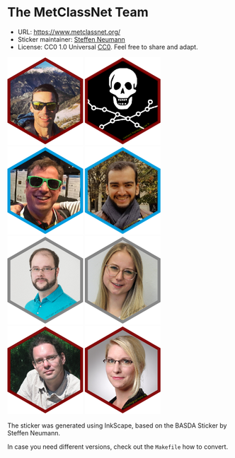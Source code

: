 # The MetClassNet Team

* URL: https://www.metclassnet.org/
* Sticker maintainer: [Steffen Neumann](https://www.ipb-halle.de/en/employee/steffen-neumann/)
* License: CC0 1.0 Universal
  [CC0](https://creativecommons.org/publicdomain/zero/1.0/). Feel free to
  share and adapt.

<p align = "left">
<img src="./fjourdan.png" height="200">
<img src="./cfrainay.png" height="200">
<img src="./rsalek.png" height="200">
<img src="./aamara.png" height="200">
<img src="./mwitting.png" height="200">
<img src="./lsalzer.png" height="200">
<img src="./sneumann.png" height="200">
<img src="./sscharfenberg.png" height="200">
<!-- <img src="./RezaHEX.png" height="200"> -->
</p>

The sticker was generated using InkScape, based on the BASDA Sticker by Steffen Neumann.

In case you need different versions, check out the `Makefile` how to convert.

